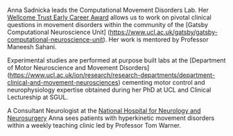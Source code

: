 Anna Sadnicka leads the Computational Movement Disorders Lab. Her [Wellcome Trust Early Career Award](https://wellcome.org/) allows us to work on pivotal clinical questions in movement disorders within the community of the [Gatsby Computational Neuroscience Unit] (https://www.ucl.ac.uk/gatsby/gatsby-computational-neuroscience-unit). Her work is mentored by Professor Maneesh Sahani. 

Experimental studies are performed at purpose built labs at the [Department of Motor Neuroscience and Movement Disorders] (https://www.ucl.ac.uk/ion/research/research-departments/department-clinical-and-movement-neurosciences) cementing motor control and neurophysiology expertise obtained during her PhD at UCL and Clinical Lectureship at SGUL.  

A Consultant Neurologist at the [National Hospital for Neurology and Neurosurgery](https://www.uclh.nhs.uk/our-services/find-consultant/dr-anna-sadnicka) Anna sees patients with hyperkinetic movement disorders within a weekly teaching clinic led by Professor Tom Warner.  